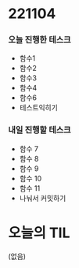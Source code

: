 # 221104

### 오늘 진행한 테스크

- 함수1
- 함수2
- 함수3
- 함수4
- 함수6
- 테스트익히기

### 내일 진행할 테스크

- 함수 7
- 함수 8
- 함수 9
- 함수 10
- 함수 11
- 나눠서 커밋하기

# 오늘의 TIL

(없음)
